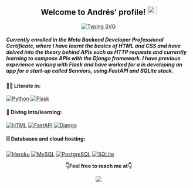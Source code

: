<h2 align="center">
  Welcome to Andrés' profile!
  <img src="https://media.giphy.com/media/hvRJCLFzcasrR4ia7z/giphy.gif" width="24">
</h2>

<p align="center">
  <a href="https://git.io/typing-svg"><img src="https://readme-typing-svg.demolab.com?font=Fira+Code&pause=1000&center=true&vCenter=true&width=435&lines=Junior+backend+dev!;Continuously+learning+" alt="Typing SVG" /></a>
</p>


##### Currently enrolled in the Meta Backend Developer Professional Certificate, where I have learnt the basics of HTML and CSS and have delved into the theory behind APIs such as HTTP requests and currently learning to compose APIs with the Django framework. I have previous experience working with Flask and have worked for a in developing an app for a start-up called Senniors, using FastAPI and SQLite stack.

#### 👨‍💻 Literate in:

<p>
  <a href="#"><img alt="Python" src="https://img.shields.io/badge/Python-FFD43B?style=for-the-badge&logo=python&logoColor=blue"></a>
  <a href="#"><img alt="Flask" src="https://img.shields.io/badge/Flask-000000?style=for-the-badge&logo=flask&logoColor=white"></a>
</p>



#### 🌱 Diving into/learning:
<p> 
  <a href="#"><img alt="HTML" src="https://img.shields.io/badge/HTML-239120?style=for-the-badge&logo=html5&logoColor=white"></a>
  <a href="#"><img alt="FastAPI" src="https://img.shields.io/badge/FastAPI-009688?style=for-the-badge&logo=FastAPI&logoColor=white"></a>
  <a href="#"><img alt="Django" src="https://img.shields.io/badge/Django-092E20?style=for-the-badge&logo=django&logoColor=white"></a>
</p>



#### 🗄️ Databases and cloud hosting:

<p>
    <a href="#"><img alt="Heroku" src="https://img.shields.io/badge/Heroku-430098.svg?logo=heroku&logoColor=white"></a>
    <a href="#"><img alt="MySQL" src="https://img.shields.io/badge/MySQL-00f.svg?logo=mysql&logoColor=white"></a>
    <a href="#"><img alt="PostgreSQL" src ="https://img.shields.io/badge/PostgreSQL-316192.svg?logo=postgresql&logoColor=white"></a>
    <a href="#"><img alt="SQLite" src ="https://img.shields.io/badge/SQLite-07405e.svg?logo=sqlite&logoColor=white"></a>
</p>

  <p align="center"><b>👇Feel free to reach me at👇</b></p>
<p align="center">
   <a href="https://www.linkedin.com/in/andres-echeverry-rodriguez" target="_blank">
  <img  src="https://img.shields.io/badge/LinkedIn-0A66C2.svg?style=for-the-badge&logo=LinkedIn&logoColor=white"/>
</a>
  


<!--
**AEchRod/AEchRod** is a ✨ _special_ ✨ repository because its `README.md` (this file) appears on your GitHub profile.

Here are some ideas to get you started:

- 🔭 I’m currently working on ...
- 🌱 I’m currently learning ...
- 👯 I’m looking to collaborate on ...
- 🤔 I’m looking for help with ...
- 💬 Ask me about ...
- 📫 How to reach me: ...
- 😄 Pronouns: ...
- ⚡ Fun fact: ...
-->
